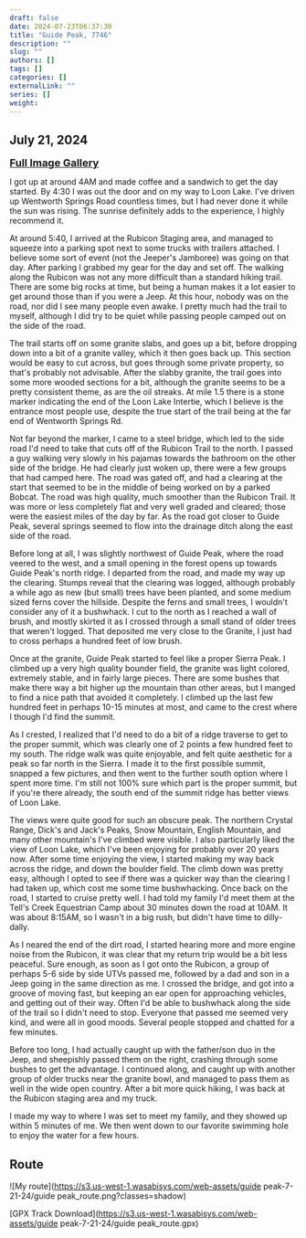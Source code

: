 ```yaml
---
draft: false
date: 2024-07-23T06:37:30
title: "Guide Peak, 7746"
description: ""
slug: ""
authors: []
tags: []
categories: []
externalLink: ""
series: []
weight: 
---
```

## July 21, 2024
<a href="../galleries/guide peak-gallery/"><font size="4"><b>Full Image Gallery</b></font></a>

I got up at around 4AM and made coffee and a sandwich to get the day started. By 4:30 I was out the door and on my way to Loon Lake. I've driven up Wentworth Springs Road countless times, but I had never done it while the sun was rising. The sunrise definitely adds to the experience, I highly recommend it.

At around 5:40, I arrived at the Rubicon Staging area, and managed to squeeze into a parking spot next to some trucks with trailers attached. I believe some sort of event (not the Jeeper's Jamboree) was going on that day. After parking I grabbed my gear for the day and set off. The walking along the Rubicon was not any more difficult than a standard hiking trail. There are some big rocks at time, but being a human makes it a lot easier to get around those than if you were a Jeep. At this hour, nobody was on the road, nor did I see many people even awake. I pretty much had the trail to myself, although I did try to be quiet while passing people camped out on the side of the road. 

The trail starts off on some granite slabs, and goes up a bit, before dropping down into a bit of a granite valley, which it then goes back up. This section would be easy to cut across, but goes through some private property, so that's probably not advisable. After the slabby granite, the trail goes into some more wooded sections for a bit, although the granite seems to be a pretty consistent theme, as are the oil streaks. At mile 1.5 there is a stone marker indicating the end of the Loon Lake Intertie, which I believe is the entrance most people use, despite the true start of the trail being at the far end of Wentworth Springs Rd.
 
Not far beyond the marker, I came to a steel bridge, which led to the side road I'd need to take that cuts off of the Rubicon Trail to the north. I passed a guy walking very slowly in his pajamas towards the bathroom on the other side of the bridge. He had clearly just woken up, there were a few groups that had camped here. The road was gated off, and had a clearing at the start that seemed to be in the middle of being worked on by a parked Bobcat. The road was high quality, much smoother than the Rubicon Trail. It was more or less completely flat and very well graded and cleared; those were the easiest miles of the day by far. As the road got closer to Guide Peak, several springs seemed to flow into the drainage ditch along the east side of the road. 

Before long at all, I was slightly northwest of Guide Peak, where the road veered to the west, and a small opening in the forest opens up towards Guide Peak's north ridge. I departed from the road, and made my way up the clearing. Stumps reveal that the clearing was logged, although probably a while ago as new (but small) trees have been planted, and some medium sized ferns cover the hillside. Despite the ferns and small trees, I wouldn't consider any of it a bushwhack. I cut to the north as I reached a wall of brush, and mostly skirted it as I crossed through a small stand of older trees that weren't logged. That deposited me very close to the Granite, I just had to cross perhaps a hundred feet of low brush.

Once at the granite, Guide Peak started to feel like a proper Sierra Peak. I climbed up a very high quality bounder field, the granite was light colored, extremely stable, and in fairly large pieces. There are some bushes that make there way a bit higher up the mountain than other areas, but I manged to find a nice path that avoided it completely. I climbed up the last few hundred feet in perhaps 10-15 minutes at most, and came to the crest where I though I'd find the summit.

As I crested, I realized that I'd need to do a bit of a ridge traverse to get to the proper summit, which was clearly one of 2 points a few hundred feet to my south. The ridge walk was quite enjoyable, and felt quite aesthetic for a peak so far north in the Sierra. I made it to the first possible summit, snapped a few pictures, and then went to the further south option where I spent more time. I'm still not 100% sure which part is the proper summit, but if you're there already, the south end of the summit ridge has better views of Loon Lake. 

The views were quite good for such an obscure peak. The northern Crystal Range, Dick's and Jack's Peaks, Snow Mountain, English Mountain, and many other mountain's I've climbed were visible. I also particularly liked the view of Loon Lake, which I've been enjoying for probably over 20 years now. After some time enjoying the view, I started making my way back across the ridge, and down the boulder field. The climb down was pretty easy, although I opted to see if there was a quicker way than the clearing I had taken up, which cost me some time bushwhacking. Once back on the road, I started to cruise pretty well. I had told my family I'd meet them at the Tell's Creek Equestrian Camp about 30 minutes down the road at 10AM. It was about 8:15AM, so I wasn't in a big rush, but didn't have time to dilly-dally. 

As I neared the end of the dirt road, I started hearing more and more engine noise from the Rubicon, it was clear that my return trip would be a bit less peaceful. Sure enough, as soon as I got onto the Rubicon, a group of perhaps 5-6 side by side UTVs passed me, followed by a dad and son in a Jeep going in the same direction as me. I crossed the bridge, and got into a groove of moving fast, but keeping an ear open for approaching vehicles, and getting out of their way. Often I'd be able to bushwhack along the side of the trail so I didn't need to stop. Everyone that passed me seemed very kind, and were all in good moods. Several people stopped and chatted for a few minutes. 

Before too long, I had actually caught up with the father/son duo in the Jeep, and sheepishly passed them on the right, crashing through some bushes to get the advantage. I continued along, and caught up with another group of older trucks near the granite bowl, and managed to pass them as well in the wide open country. After a bit more quick hiking, I was back at the Rubicon staging area and my truck. 

I made my way to where I was set to meet my family, and they showed up within 5 minutes of me. We then went down to our favorite swimming hole to enjoy the water for a few hours.

## Route
![My route](https://s3.us-west-1.wasabisys.com/web-assets/guide peak-7-21-24/guide peak_route.png?classes=shadow)

[GPX Track Download](https://s3.us-west-1.wasabisys.com/web-assets/guide peak-7-21-24/guide peak_route.gpx)